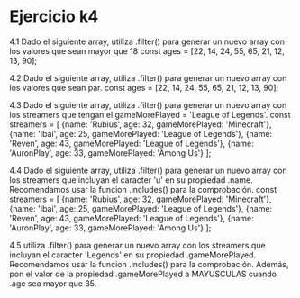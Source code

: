 # Ejercicio k4

4.1 Dado el siguiente array, utiliza .filter() para generar un nuevo array
con los valores que sean mayor que 18
const ages = [22, 14, 24, 55, 65, 21, 12, 13, 90];

4.2 Dado el siguiente array, utiliza .filter() para generar un nuevo array
con los valores que sean par.
const ages = [22, 14, 24, 55, 65, 21, 12, 13, 90];

4.3 Dado el siguiente array, utiliza .filter() para generar un nuevo array
con los streamers que tengan el gameMorePlayed = 'League of Legends'.
const streamers = [
	{name: 'Rubius', age: 32, gameMorePlayed: 'Minecraft'},
	{name: 'Ibai', age: 25, gameMorePlayed: 'League of Legends'},
	{name: 'Reven', age: 43, gameMorePlayed: 'League of Legends'},
	{name: 'AuronPlay', age: 33, gameMorePlayed: 'Among Us'}
];

4.4 Dado el siguiente array, utiliza .filter() para generar un nuevo array con los streamers que incluyan el caracter 'u' en su propiedad .name. Recomendamos
usar la funcion .includes() para la comprobación.
const streamers = [
	{name: 'Rubius', age: 32, gameMorePlayed: 'Minecraft'},
	{name: 'Ibai', age: 25, gameMorePlayed: 'League of Legends'},
	{name: 'Reven', age: 43, gameMorePlayed: 'League of Legends'},
	{name: 'AuronPlay', age: 33, gameMorePlayed: 'Among Us'}
];

4.5 utiliza .filter() para generar un nuevo array con los streamers que incluyan el caracter 'Legends' en su propiedad .gameMorePlayed. Recomendamos usar la funcion .includes() para la comprobación.
Además, pon el valor de la propiedad .gameMorePlayed a MAYUSCULAS cuando .age sea mayor que 35.